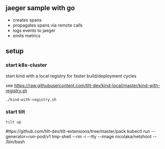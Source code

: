 ## jaeger sample with go

* creates spans
* propagates spans via remote calls
* logs events to jaeger
* emits metrics


## setup

### start k8s-cluster
start kind with a local registry for faster build/deployment cycles

see https://raw.githubusercontent.com/tilt-dev/kind-local/master/kind-with-registry.sh
```
./kind-with-registry.sh
```

### start tilt

```
tilt up
```


#ttps://github.com/tilt-dev/tilt-extensions/tree/master/pack
kubectl run --generator=run-pod/v1 tmp-shell --rm -i --tty --image nicolaka/netshoot -- /bin/bash

